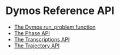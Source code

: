 # Dymos Reference API

- [The Dymos run_problem function](run_problem)
- [The Phase API](phase_api)
- [The Transcriptions API](transcriptions_api)
- [The Trajectory API](trajectory_api)
